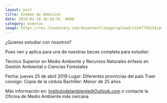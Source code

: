 ```yaml
---
layout: post
title: Examen de Admision
date: 2019-01-18 16:16:01 -0600
category: eventos
image: https://res.cloudinary.com/duuonteo7/image/upload/v1547729134/pasillo-oficina.jpg
---
```


¿Quieres estudiar con nosotros?

Pues ven y aplica para una de nuestras becas completa para estudiar:

Técnico Superior en Medio Ambiente y Recursos Naturales énfasis en Gestión Ambiental o Ciencias Forestales

Fecha: jueves 25 de abril 2019
Lugar: Diferentes provincias del país
Traer consigo: Copia de la cédula
Bachiller: Menor de 25 años

Más información en:
Institutodelambiente@Outlook.com o contacte la Oficina de Medio Ambiente más cercana

